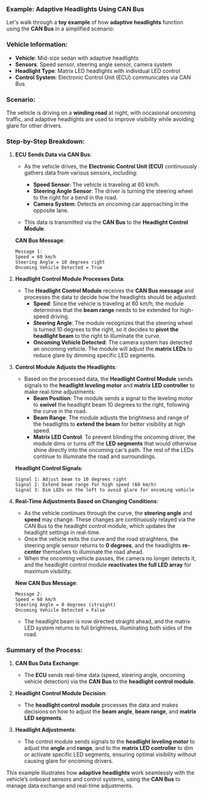 ### **Example: Adaptive Headlights Using CAN Bus**

Let's walk through a **toy example** of how **adaptive headlights** function using the **CAN Bus** in a simplified scenario:

### **Vehicle Information:**
- **Vehicle**: Mid-size sedan with adaptive headlights
- **Sensors**: Speed sensor, steering angle sensor, camera system
- **Headlight Type**: Matrix LED headlights with individual LED control
- **Control System**: Electronic Control Unit (ECU) communicates via CAN Bus

### **Scenario**:
The vehicle is driving on a **winding road** at night, with occasional oncoming traffic, and adaptive headlights are used to improve visibility while avoiding glare for other drivers.

### **Step-by-Step Breakdown**:

1. **ECU Sends Data via CAN Bus**:
   - As the vehicle drives, the **Electronic Control Unit (ECU)** continuously gathers data from various sensors, including:
     - **Speed Sensor**: The vehicle is traveling at 60 km/h.
     - **Steering Angle Sensor**: The driver is turning the steering wheel to the right for a bend in the road.
     - **Camera System**: Detects an oncoming car approaching in the opposite lane.

   - This data is transmitted via the **CAN Bus** to the **Headlight Control Module**.

   **CAN Bus Message**:
   ```
   Message 1: 
   Speed = 60 km/h 
   Steering Angle = 10 degrees right 
   Oncoming Vehicle Detected = True
   ```

2. **Headlight Control Module Processes Data**:
   - The **Headlight Control Module** receives the **CAN Bus message** and processes the data to decide how the headlights should be adjusted:
     - **Speed**: Since the vehicle is traveling at 60 km/h, the module determines that the **beam range** needs to be extended for high-speed driving.
     - **Steering Angle**: The module recognizes that the steering wheel is turned 10 degrees to the right, so it decides to **pivot the headlight beam** to the right to illuminate the curve.
     - **Oncoming Vehicle Detected**: The camera system has detected an oncoming vehicle. The module will adjust the **matrix LEDs** to reduce glare by dimming specific LED segments.

3. **Control Module Adjusts the Headlights**:
   - Based on the processed data, the **Headlight Control Module** sends signals to the **headlight leveling motor** and **matrix LED controller** to make real-time adjustments:
     - **Beam Position**: The module sends a signal to the leveling motor to **swivel** the headlight beam 10 degrees to the right, following the curve in the road.
     - **Beam Range**: The module adjusts the brightness and range of the headlights to **extend the beam** for better visibility at high speed.
     - **Matrix LED Control**: To prevent blinding the oncoming driver, the module dims or turns off the **LED segments** that would otherwise shine directly into the oncoming car’s path. The rest of the LEDs continue to illuminate the road and surroundings.

   **Headlight Control Signals**:
   ```
   Signal 1: Adjust beam to 10 degrees right
   Signal 2: Extend beam range for high speed (60 km/h)
   Signal 3: Dim LEDs on the left to avoid glare for oncoming vehicle
   ```

4. **Real-Time Adjustments Based on Changing Conditions**:
   - As the vehicle continues through the curve, the **steering angle** and **speed** may change. These changes are continuously relayed via the CAN Bus to the headlight control module, which updates the headlight settings in real-time.
   - Once the vehicle exits the curve and the road straightens, the steering angle sensor returns to **0 degrees**, and the headlights **re-center** themselves to illuminate the road ahead.
   - When the oncoming vehicle passes, the camera no longer detects it, and the headlight control module **reactivates the full LED array** for maximum visibility.

   **New CAN Bus Message**:
   ```
   Message 2: 
   Speed = 60 km/h 
   Steering Angle = 0 degrees (straight) 
   Oncoming Vehicle Detected = False
   ```

   - The headlight beam is now directed straight ahead, and the matrix LED system returns to full brightness, illuminating both sides of the road.

### **Summary of the Process**:

1. **CAN Bus Data Exchange**:
   - The **ECU** sends real-time data (speed, steering angle, oncoming vehicle detection) via the **CAN Bus** to the **headlight control module**.

2. **Headlight Control Module Decision**:
   - The **headlight control module** processes the data and makes decisions on how to adjust the **beam angle**, **beam range**, and **matrix LED segments**.

3. **Headlight Adjustments**:
   - The control module sends signals to the **headlight leveling motor** to adjust the **angle** and **range**, and to the **matrix LED controller** to dim or activate specific LED segments, ensuring optimal visibility without causing glare for oncoming drivers.

This example illustrates how **adaptive headlights** work seamlessly with the vehicle’s onboard sensors and control systems, using the **CAN Bus** to manage data exchange and real-time adjustments.